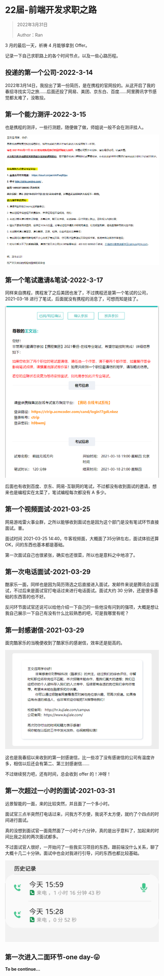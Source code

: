 # 22届-前端开发求职之路

> 2022年3月31日
>
> Author：Ran

3 月的最后一天，祈祷 4 月能够拿到 Offer。

记录一下自己求职路上的各个时间节点，以及一些心路历程。

## 投递的第一个公司-2022-3-14

2022年3月14日，我投出了第一份简历，是在携程的官网投的。从这开启了我的春招寻找实习之旅……后面还投了网易、美团、京东白、百度……阿里腾讯字节感觉都太难了，没敢投。

## 第一个能力测评-2022-3-15

也是携程的测评，一些行测题，随便做了做，师姐说一般不会在测评挂人。

![携程测评](..\pics\收到携程测评.png)

## 第一个笔试邀请&笔试-2022-3-17

同样来自携程，携程发了之后美团也发了，不过携程还是第一个笔试的公司， 2021-03-18 进行了笔试，后面就没有携程的消息了，可想而知是挂了。

![携程笔试](..\pics\携程笔试邀请.png)

后面也有收到百度、京东、网易-互联网的笔试，不过都没有收到面试的邀请，想来也是编程实在太菜了，笔试编程每次都没有 A 多少。

## 第一个视频面试-2021-03-25

网易游戏雷火事业群，之所以能够收到面试也是因为这个部门是没有笔试环节直接面试。害。

面试时间 2021-03-25 14:40，牛客视频面，大概面了35分钟左右，面试体验还算 OK，问的东西也基本都是基础。

第一次面试自己也很紧张，确实也还很菜，所以也是意料之中地凉了。

## 第一次电话面试-2021-03-29

酷家乐一面，同样也是因为简历筛选之后直接进入面试，发邮件来说是腾讯会议面试，不过后来是面试官打电话过来进行电话面试。面试大约 30 分钟，还是很多基础的东西答的也不好。

反问环节面试官还说可以给他介绍一下自己的一些他没有问到的强项，大概是想让我自己展示一下自己有没有什么比较熟悉的吧，可是我哪里有呢？

## 第一封感谢信-2021-03-29

面完酷家乐的当晚便收到了酷家乐的感谢信，效率还是挺高的。

![酷家乐感谢信](..\pics\酷家乐感谢信.png)

这也是我春招以来收到的第一封感谢信，比一些凉了没有感谢信的公司有温度许多，相信以后还会有第二、第三封感谢信……

不过继续努力吧，还有时间，总会收到 offer 的！冲呀！

## 第一次超过一小时的面试-2021-03-31

远景智能的一面，来的比较突然，并且面了一个多小时。

面试官三点半突然打电话过来，问我方不方便，我说不太方便，就约了个四点的时间进行面试。

真的没想到面试官一面竟然面了一小时十六分钟，真的是出乎意料了，加起来的时间比我之前的两次面试都多。

不过面试官人很好，一开始问了一些我实习项目的东西，跟前端没什么关系，聊了大概十几二十分钟。面试中也会对我进行引导，问的东西也都比较基础。

![远景一面](..\pics\远景智能一面.jpg)

## 第一次进入二面环节-one day-😛

**To be continue...**